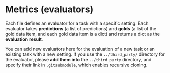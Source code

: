 # Metrics (evaluators)

Each file defines an evaluator for a task with a specific setting. Each evaluator takes **predictions** (a list of predictions) and **golds** (a list of the gold data item, and each gold data item is a dict) and returns a dict as the **evaluation result**.

You can add new evaluators here for the evaluation of a new task or an existing task with a new setting. If you use the `../third_party/` directory for the evaluator, please **add them into** the `../third_party` directory, and specify their link in `.gitsubmodule`, which enables recursive cloning. 
